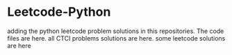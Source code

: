 # Leetcode-Python
adding the python leetcode problem solutions in this repositories. 
The code files are here.
all CTCI problems solutions are here.
some leetcode solutions are here






































































































































































































































































































































































































































































































































































































































































































